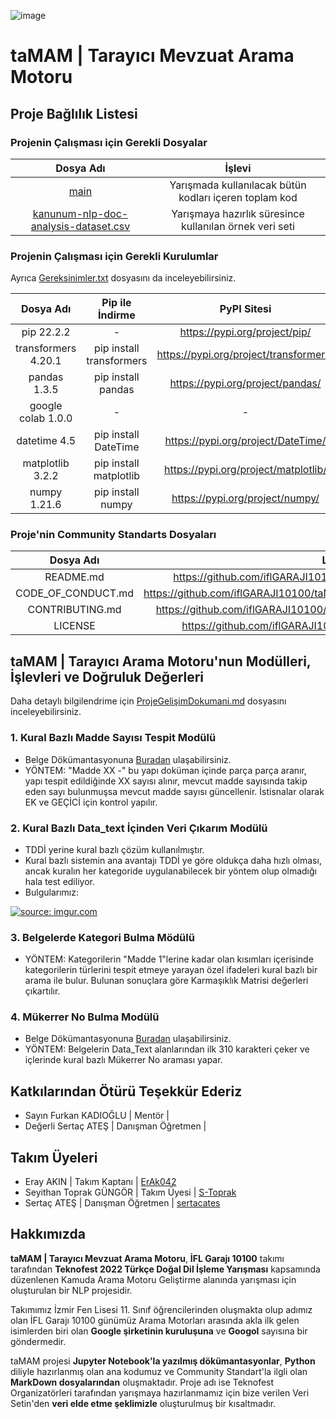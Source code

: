 ![image](https://github.com/iflGARAJI10100/taMAM/blob/main/taMAM%20Proje%20Logo.png)

# taMAM | Tarayıcı Mevzuat Arama Motoru

## Proje Bağlılık Listesi
### Projenin Çalışması için Gerekli Dosyalar

|Dosya Adı|İşlevi|
|:---:|:---:|
|[main](https://github.com/iflGARAJI10100/taMAM/blob/main/main.py)|Yarışmada kullanılacak bütün kodları içeren toplam kod|
|[kanunum-nlp-doc-analysis-dataset.csv](https://drive.google.com/file/d/1x4ForEBEwX4k9s3RB1Cs7PqbsWUTp4Oz/view?usp=sharing)|Yarışmaya hazırlık süresince kullanılan örnek veri seti|

### Projenin Çalışması için Gerekli Kurulumlar
Ayrıca [Gereksinimler.txt](https://github.com/iflGARAJI10100/taMAM/blob/main/Gereksinimler.txt) dosyasını da inceleyebilirsiniz.

|Dosya Adı|Pip ile İndirme|PyPI Sitesi|
|:---:|:---:|:---:|
|pip 22.2.2|-|https://pypi.org/project/pip/|
|transformers 4.20.1|pip install transformers|https://pypi.org/project/transformers/|
|pandas 1.3.5|pip install pandas|https://pypi.org/project/pandas/|
|google colab 1.0.0|-|-|
|datetime 4.5|pip install DateTime|https://pypi.org/project/DateTime/|
|matplotlib 3.2.2|pip install matplotlib|https://pypi.org/project/matplotlib/|
|numpy 1.21.6|pip install numpy|https://pypi.org/project/numpy/|

### Proje'nin Community Standarts Dosyaları

|Dosya Adı|Link|
|:---:|:---:|
|README.md|https://github.com/iflGARAJI10100/taMAM/blob/main/README.md|
|CODE_OF_CONDUCT.md|https://github.com/iflGARAJI10100/taMAM/blob/main/CODE_OF_CONDUCT.md|
|CONTRIBUTING.md|https://github.com/iflGARAJI10100/taMAM/blob/main/CONTRIBUTING.md|
|LICENSE|https://github.com/iflGARAJI10100/taMAM/blob/main/LICENSE|

## taMAM | Tarayıcı Arama Motoru'nun Modülleri, İşlevleri ve Doğruluk Değerleri
Daha detaylı bilgilendrime için [ProjeGelişimDokumani.md](https://github.com/iflGARAJI10100/taMAM/blob/main/ProjeGeli%C5%9FimDok%C3%BCman%C4%B1.md) dosyasını inceleyebilirsiniz.

### 1. Kural Bazlı Madde Sayısı Tespit Modülü
 - Belge Dökümantasyonuna [Buradan](https://github.com/iflGARAJI10100/taMAM/blob/main/aramaProjesiMaddeSayisiBulmaMod%C3%BCl%C3%BC.ipynb) ulaşabilirsiniz. 
 - YÖNTEM: "Madde XX -" bu yapı doküman içinde parça parça aranır, yapı tespit edildiğinde XX sayısı alınır, mevcut madde sayısında takip eden sayı bulunmuşsa mevcut madde sayısı güncellenir. İstisnalar olarak EK ve GEÇİCİ için kontrol yapılır.
 
### 2. Kural Bazlı Data_text İçinden Veri Çıkarım Modülü
  - TDDİ yerine kural bazlı çözüm kullanılmıştır.
  - Kural bazlı sistemin ana avantajı TDDİ ye göre oldukça daha hızlı olması, ancak kuralın her kategoride uygulanabilecek bir yöntem olup olmadığı hala test ediliyor.
  - Bulgularımız:
  
  <a href="https://imgur.com/8fmKDCY"><img src="https://i.imgur.com/8fmKDCY.jpg" title="source: imgur.com" /></a>
  
### 3. Belgelerde Kategori Bulma Mödülü
  - YÖNTEM: Kategorilerin "Madde 1"lerine kadar olan kısımları içerisinde kategorilerin türlerini tespit etmeye yarayan özel ifadeleri kural bazlı bir arama ile bulur. Bulunan sonuçlara göre Karmaşıklık Matrisi değerleri çıkartılır.
  
### 4. Mükerrer No Bulma Modülü
  - Belge Dökümantasyonuna [Buradan](https://github.com/iflGARAJI10100/taMAM/blob/main/aramaProjesiVeriIslemeMukerrerNoTespitModulu.ipynb) ulaşabilirsiniz.
  - YÖNTEM: Belgelerin Data_Text alanlarından ilk 310 karakteri çeker ve içlerinde kural bazlı Mükerrer No araması yapar.

## Katkılarından Ötürü Teşekkür Ederiz
- Sayın Furkan KADIOĞLU | Mentör |
- Değerli Sertaç ATEŞ | Danışman Öğretmen |

## Takım Üyeleri
- Eray AKIN               | Takım Kaptanı | [ErAk042](https://github.com/ErAk042)
- Seyithan Toprak GÜNGÖR  | Takım Üyesi | [S-Toprak](https://github.com/S-Toprak)
- Sertaç ATEŞ             | Danışman Öğretmen | [sertacates](https://github.com/sertacates)

## Hakkımızda
**taMAM | Tarayıcı Mevzuat Arama Motoru**, **İFL Garajı 10100** takımı tarafından **Teknofest 2022 Türkçe Doğal Dil İşleme Yarışması** kapsamında düzenlenen Kamuda Arama Motoru Geliştirme alanında yarışması için oluşturulan bir NLP projesidir.

Takımımız İzmir Fen Lisesi 11. Sınıf öğrencilerinden oluşmakta olup adımız olan İFL Garajı 10100 günümüz Arama Motorları arasında akla ilk gelen isimlerden biri olan **Google şirketinin kuruluşuna** ve **Googol** sayısına bir göndermedir.

taMAM projesi **Jupyter Notebook'la yazılmış dökümantasyonlar**, **Python** diliyle hazırlanmış olan ana kodumuz ve Community Standart'la ilgli olan **MarkDown dosyalarından** oluşmaktadır. Proje adı ise Teknofest Organizatörleri tarafından yarışmaya hazırlanmamız için bize verilen Veri Setin'den **veri elde etme şeklimizle** oluşturulmuş bir kısaltmadır.
